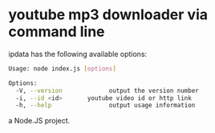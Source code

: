 # youtube mp3 downloader via command line

ipdata has the following available options:

```bash
Usage: node index.js [options]

Options:
  -V, --version             output the version number
  -i, --id <id>       youtube video id or http link
  -h, --help                output usage information
```

a Node.JS project.
